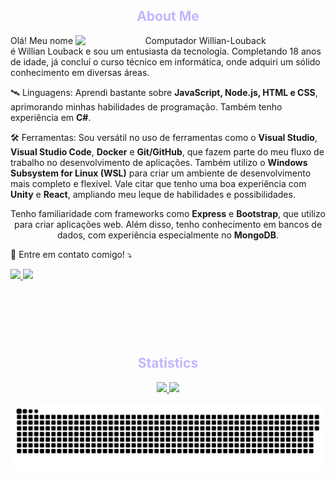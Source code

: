 <header>
  <h2 style='color: #c4b5fd' align='center'>About Me</h2>
  <img src="https://raw.githubusercontent.com/micaellimedeiros/micaellimedeiros/master/image/computer-illustration.png" min-width="400px" max-width="400px" width="400px" align="right" alt="Computador Willian-Louback">

  <p align="left"> 
    Olá! Meu nome é Willian Louback e sou um entusiasta da tecnologia. Completando 18 anos de idade, já concluí o curso técnico em informática, onde adquiri um sólido conhecimento em diversas áreas.
  </p>

  <p align="left">
    🛰️ Linguagens: Aprendi bastante sobre <strong>JavaScript, Node.js, HTML e CSS</strong>, aprimorando minhas habilidades de programação. Também tenho experiência em <strong>C#</strong>.
  </p>

  <p align="left">
    🛠️ Ferramentas: Sou versátil no uso de ferramentas como o <strong>
Visual Studio</strong>, <strong>Visual Studio Code</strong>, <strong>Docker</strong> e <strong>Git/GitHub</strong>, que fazem parte do meu fluxo de trabalho no desenvolvimento de aplicações. Também utilizo o <strong>Windows Subsystem for Linux (WSL)</strong> para criar um ambiente de desenvolvimento mais completo e flexível. Vale citar que tenho uma boa experiência com <strong>Unity</strong> e <strong>React</strong>, ampliando meu leque de habilidades e possibilidades.
  </p>
  
  <p>
    Tenho familiaridade com frameworks como <strong>Express</strong> e <strong>Bootstrap</strong>, que utilizo para criar aplicações web. Além disso, tenho conhecimento em bancos de dados, com experiência especialmente no <strong>MongoDB</strong>.
  </p>

  <p align="left">
    📧 Entre em contato comigo! ⤵️
  </p>

  <p align="left">
    <a href="https://twitter.com/WillianLouback_" alt="Twitter" target="_blank">
      <img src="https://img.shields.io/badge/Twitter-1DA1F2?style=for-the-badge&logo=twitter&logoColor=white"/>
    </a>
    <a href="https://www.instagram.com/williandlouback/" alt="Instagram" target="_blank">
      <img src="https://img.shields.io/badge/Instagram-E4405F?style=for-the-badge&logo=instagram&logoColor=white"/>
    </a>
  </p>  
</header><br></br>
<div align="center">
  <h2 style='color: #c4b5fd' align='center'>Statistics</h2>
  <a href="https://github.com/Willian-Louback/Willian-Louback/">
    <picture>
      <img height="165em" src="https://github-readme-stats.vercel.app/api?username=Willian-Louback&show_icons=true&theme=tokyonight&text_bold=false&count_private=true&ring_color=7733ff"/>
    </picture>
  </a>
  <a href="https://github.com/Willian-Louback/Willian-Louback/">
    <picture>
      <img height="165em" src="https://github-readme-stats.vercel.app/api/top-langs/?layout=compact&username=Willian-Louback&show_icons=true&theme=tokyonight&text_bold=false&count_private=true"/>
    </picture>
  </a>  
</div>  

![Snake animation](https://github.com/Willian-Louback/Willian-Louback/blob/output/github-contribution-grid-snake.svg)
